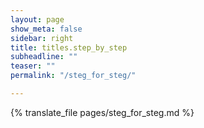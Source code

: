 ```yaml
---
layout: page
show_meta: false
sidebar: right
title: titles.step_by_step
subheadline: ""
teaser: ""
permalink: "/steg_for_steg/"

---
```


{% translate_file pages/steg_for_steg.md %}